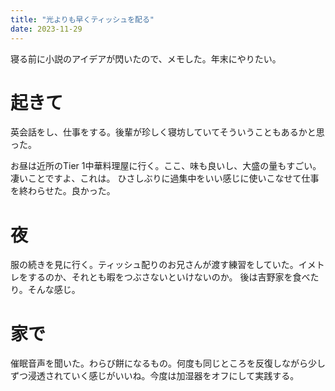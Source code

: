 ```yaml
---
title: "光よりも早くティッシュを配る"
date: 2023-11-29
---
```


寝る前に小説のアイデアが閃いたので、メモした。年末にやりたい。
# 起きて
英会話をし、仕事をする。後輩が珍しく寝坊していてそういうこともあるかと思った。

お昼は近所のTier 1中華料理屋に行く。ここ、味も良いし、大盛の量もすごい。凄いことですよ、これは。
ひさしぶりに過集中をいい感じに使いこなせて仕事を終わらせた。良かった。


# 夜
服の続きを見に行く。ティッシュ配りのお兄さんが渡す練習をしていた。イメトレをするのか、それとも暇をつぶさないといけないのか。
後は吉野家を食べたり。そんな感じ。

# 家で
催眠音声を聞いた。わらび餅になるもの。何度も同じところを反復しながら少しずつ浸透されていく感じがいいね。今度は加湿器をオフにして実践する。